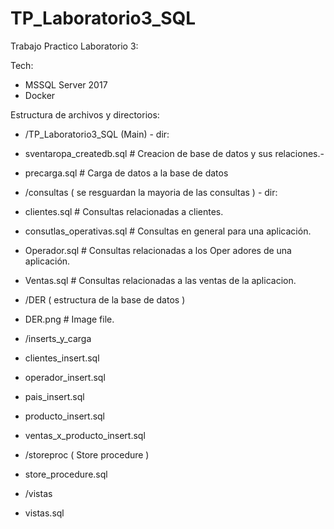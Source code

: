 # TP_Laboratorio3_SQL

Trabajo Practico Laboratorio 3:

Tech:
 - MSSQL Server 2017
 - Docker

 Estructura de archivos y directorios:

 - /TP_Laboratorio3_SQL (Main) - dir:
 - sventaropa_createdb.sql # Creacion de base de datos y sus relaciones.-
 - precarga.sql # Carga de datos a la base de datos

 - /consultas ( se resguardan la mayoria de las consultas ) - dir:
 - clientes.sql # Consultas relacionadas a clientes.
 - consutlas_operativas.sql # Consultas en general para una aplicación.
 - Operador.sql # Consultas relacionadas a los Oper adores de una aplicación.
 - Ventas.sql # Consultas relacionadas a las ventas de la aplicacion.

 - /DER ( estructura de la base de datos )
 - DER.png # Image file.

 - /inserts_y_carga
 - clientes_insert.sql
 - operador_insert.sql
 - pais_insert.sql
 - producto_insert.sql
 - ventas_x_producto_insert.sql

 - /storeproc ( Store procedure )
 - store_procedure.sql 
 
 - /vistas
 - vistas.sql